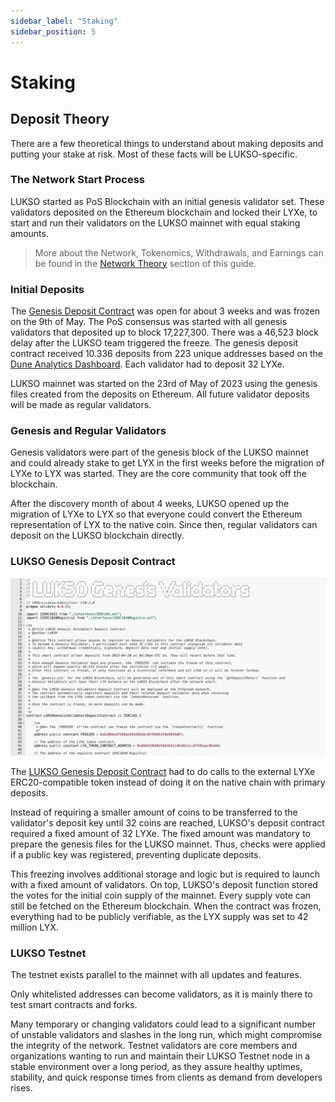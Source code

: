 ```yaml
---
sidebar_label: "Staking"
sidebar_position: 5
---
```


# Staking

## Deposit Theory

There are a few theoretical things to understand about making deposits and putting your stake at risk. Most of these facts will be LUKSO-specific.

### The Network Start Process

LUKSO started as PoS Blockchain with an initial genesis validator set. These validators deposited on the Ethereum blockchain and locked their LYXe, to start and run their validators on the LUKSO mainnet with equal staking amounts.

> More about the Network, Tokenomics, Withdrawals, and Earnings can be found in the [Network Theory](#) section of this guide.

<!-- TODO: /6-blockchain-clients/02-network-theory.md-->

### Initial Deposits

The [Genesis Deposit Contract](https://etherscan.io/address/0x42000421dd80D1e90E56E87e6eE18D7770b9F8cC#code) was open for about 3 weeks and was frozen on the 9th of May. The PoS consensus was started with all genesis validators that deposited up to block 17,227,300. There was a 46,523 block delay after the LUKSO team triggered the freeze. The genesis deposit contract received 10.336 deposits from 223 unique addresses based on the [Dune Analytics Dashboard](https://dune.com/hmc/lukso-genesis-validators). Each validator had to deposit 32 LYXe.

LUKSO mainnet was started on the 23rd of May of 2023 using the genesis files created from the deposits on Ethereum. All future validator deposits will be made as regular validators.

### Genesis and Regular Validators

Genesis validators were part of the genesis block of the LUKSO mainnet and could already stake to get LYX in the first weeks before the migration of LYXe to LYX was started. They are the core community that took off the blockchain.

After the discovery month of about 4 weeks, LUKSO opened up the migration of LYXe to LYX so that everyone could convert the Ethereum representation of LYX to the native coin. Since then, regular validators can deposit on the LUKSO blockchain directly.

### LUKSO Genesis Deposit Contract

![Genesis Contract](/img/theory/node-operation/genesis-contract.png)

The [LUKSO Genesis Deposit Contract](https://etherscan.io/address/0x42000421dd80D1e90E56E87e6eE18D7770b9F8cC#code) had to do calls to the external LYXe ERC20-compatible token instead of doing it on the native chain with primary deposits.

Instead of requiring a smaller amount of coins to be transferred to the validator's deposit key until 32 coins are reached, LUKSO's deposit contract required a fixed amount of 32 LYXe. The fixed amount was mandatory to prepare the genesis files for the LUKSO mainnet. Thus, checks were applied if a public key was registered, preventing duplicate deposits.

This freezing involves additional storage and logic but is required to launch with a fixed amount of validators. On top, LUKSO's deposit function stored the votes for the initial coin supply of the mainnet. Every supply vote can still be fetched on the Ethereum blockchain. When the contract was frozen, everything had to be publicly verifiable, as the LYX supply was set to 42 million LYX.

### LUKSO Testnet

The testnet exists parallel to the mainnet with all updates and features.

Only whitelisted addresses can become validators, as it is mainly there to test smart contracts and forks.

Many temporary or changing validators could lead to a significant number of unstable validators and slashes in the long run, which might compromise the integrity of the network. Testnet validators are core members and organizations wanting to run and maintain their LUKSO Testnet node in a stable environment over a long period, as they assure healthy uptimes, stability, and quick response times from clients as demand from developers rises.
